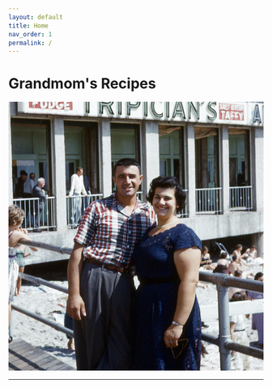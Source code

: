 ```yaml
---
layout: default
title: Home
nav_order: 1
permalink: /
---
```


# Grandmom's Recipes

![Grandmom and Grandpop](/assets/images/grandmom-and-grandpop.jpg)

---

